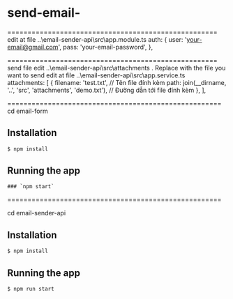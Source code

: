 # send-email-
====================================================
edit at file ..\email-sender-api\src\app.module.ts
    auth: {
          user: 'your-email@gmail.com',
          pass: 'your-email-password',
        },

====================================================
send file 
    edit ..\email-sender-api\src\attachments . Replace with the file you want to send
edit at file  ..\email-sender-api\src\app.service.ts   
    attachments: [
          {
            filename: 'test.txt', // Tên file đính kèm
            path: join(__dirname, '..', 'src', 'attachments', 'demo.txt'), // Đường dẫn tới file đính kèm
          },
        ],

=====================================================
cd email-form
## Installation

```bash
$ npm install
```
## Running the app
```
### `npm start`
```
=====================================================

cd email-sender-api
## Installation
```bash
$ npm install
```

## Running the app

```bash
$ npm run start

